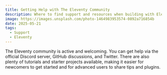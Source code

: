 ```yaml
---
title: Getting Help with The Eleventy Community
description: Where to find support and resources when building with Eleventy.
image: https://images.unsplash.com/photo-1464983953574-0892a716854b
date: 2025-05-21
tags: 
  - Support
  - Eleventy
---
```

The Eleventy community is active and welcoming. You can get help via the official Discord server, GitHub discussions, and Twitter. There are also plenty of tutorials and starter projects available, making it easier for newcomers to get started and for advanced users to share tips and plugins.


